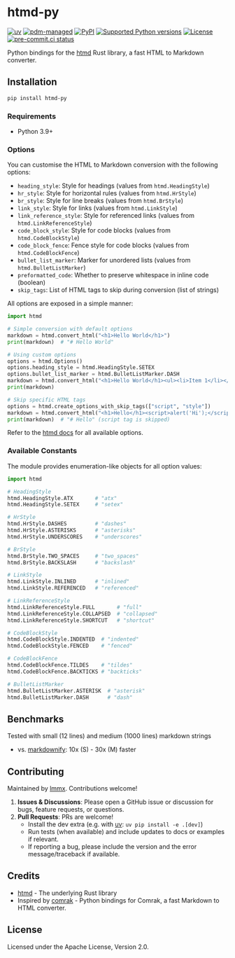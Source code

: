 # htmd-py

<!-- [![downloads](https://static.pepy.tech/badge/htmd-py/month)](https://pepy.tech/project/htmd-py) -->
[![uv](https://img.shields.io/endpoint?url=https://raw.githubusercontent.com/astral-sh/uv/main/assets/badge/v0.json)](https://github.com/astral-sh/uv)
[![pdm-managed](https://img.shields.io/badge/pdm-managed-blueviolet)](https://pdm.fming.dev)
[![PyPI](https://img.shields.io/pypi/v/htmd-py.svg)](https://pypi.org/project/htmd-py)
[![Supported Python versions](https://img.shields.io/pypi/pyversions/htmd-py.svg)](https://pypi.org/project/htmd-py)
[![License](https://img.shields.io/pypi/l/htmd-py.svg)](https://pypi.python.org/pypi/htmd-py)
[![pre-commit.ci status](https://results.pre-commit.ci/badge/github/lmmx/htmd/master.svg)](https://results.pre-commit.ci/latest/github/lmmx/htmd/master)

Python bindings for the [htmd](https://github.com/letmutex/htmd) Rust library, a fast HTML to Markdown converter.

## Installation

```bash
pip install htmd-py
```

### Requirements

- Python 3.9+

### Options

You can customise the HTML to Markdown conversion with the following options:

- `heading_style`: Style for headings (values from `htmd.HeadingStyle`)
- `hr_style`: Style for horizontal rules (values from `htmd.HrStyle`)
- `br_style`: Style for line breaks (values from `htmd.BrStyle`)
- `link_style`: Style for links (values from `htmd.LinkStyle`)
- `link_reference_style`: Style for referenced links (values from `htmd.LinkReferenceStyle`)
- `code_block_style`: Style for code blocks (values from `htmd.CodeBlockStyle`)
- `code_block_fence`: Fence style for code blocks (values from `htmd.CodeBlockFence`)
- `bullet_list_marker`: Marker for unordered lists (values from `htmd.BulletListMarker`)
- `preformatted_code`: Whether to preserve whitespace in inline code (boolean)
- `skip_tags`: List of HTML tags to skip during conversion (list of strings)

All options are exposed in a simple manner:

```py
import htmd

# Simple conversion with default options
markdown = htmd.convert_html("<h1>Hello World</h1>")
print(markdown)  # "# Hello World"

# Using custom options
options = htmd.Options()
options.heading_style = htmd.HeadingStyle.SETEX
options.bullet_list_marker = htmd.BulletListMarker.DASH
markdown = htmd.convert_html("<h1>Hello World</h1><ul><li>Item 1</li></ul>", options)
print(markdown)

# Skip specific HTML tags
options = htmd.create_options_with_skip_tags(["script", "style"])
markdown = htmd.convert_html("<h1>Hello</h1><script>alert('Hi');</script>", options)
print(markdown)  # "# Hello" (script tag is skipped)
```

Refer to the [htmd docs](https://docs.rs/htmd-py/latest/htmd-py/struct.Options.html) for all available options.

### Available Constants

The module provides enumeration-like objects for all option values:

```python
import htmd

# HeadingStyle
htmd.HeadingStyle.ATX       # "atx"
htmd.HeadingStyle.SETEX     # "setex"

# HrStyle
htmd.HrStyle.DASHES         # "dashes"
htmd.HrStyle.ASTERISKS      # "asterisks"
htmd.HrStyle.UNDERSCORES    # "underscores"

# BrStyle
htmd.BrStyle.TWO_SPACES     # "two_spaces"
htmd.BrStyle.BACKSLASH      # "backslash"

# LinkStyle
htmd.LinkStyle.INLINED      # "inlined"
htmd.LinkStyle.REFERENCED   # "referenced"

# LinkReferenceStyle
htmd.LinkReferenceStyle.FULL       # "full"
htmd.LinkReferenceStyle.COLLAPSED  # "collapsed"
htmd.LinkReferenceStyle.SHORTCUT   # "shortcut"

# CodeBlockStyle
htmd.CodeBlockStyle.INDENTED  # "indented"
htmd.CodeBlockStyle.FENCED    # "fenced"

# CodeBlockFence
htmd.CodeBlockFence.TILDES    # "tildes"
htmd.CodeBlockFence.BACKTICKS # "backticks"

# BulletListMarker
htmd.BulletListMarker.ASTERISK  # "asterisk"
htmd.BulletListMarker.DASH      # "dash"
```

## Benchmarks

Tested with small (12 lines) and medium (1000 lines) markdown strings

- vs. [markdownify](https://pypi.org/project/markdownify): 10x (S) - 30x (M) faster

## Contributing

Maintained by [lmmx](https://github.com/lmmx). Contributions welcome!

1. **Issues & Discussions**: Please open a GitHub issue or discussion for bugs, feature requests, or questions.
2. **Pull Requests**: PRs are welcome!
   - Install the dev extra (e.g. with [uv](https://docs.astral.sh/uv/): `uv pip install -e .[dev]`)
   - Run tests (when available) and include updates to docs or examples if relevant.
   - If reporting a bug, please include the version and the error message/traceback if available.

## Credits

- [htmd](https://github.com/letmutex/htmd) - The underlying Rust library
- Inspired by [comrak](https://github.com/lmmx/comrak) - Python bindings for Comrak, a fast Markdown to HTML converter.

## License

Licensed under the Apache License, Version 2.0.
